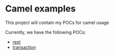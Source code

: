 Camel examples
==============

This project will contain my POCs for camel usage

Currently, we have the following POCs: 

* [rest](rest/README.md)
* [transaction](transaction/README.md)